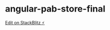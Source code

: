 # angular-pab-store-final

[Edit on StackBlitz ⚡️](https://stackblitz.com/edit/angular-pab-store-final)